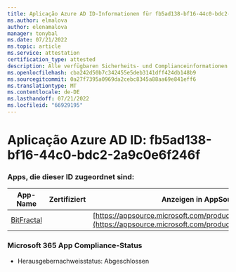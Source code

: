 ```yaml
---
title: Aplicação Azure AD ID-Informationen für fb5ad138-bf16-44c0-bdc2-2a9c0e6f246f
ms.author: elmalova
author: elenamalova
manager: tonybal
ms.date: 07/21/2022
ms.topic: article
ms.service: attestation
certification_type: attested
description: Alle verfügbaren Sicherheits- und Complianceinformationen für fb5ad138-bf16-44c0-bdc2-2a9c0e6f246f.
ms.openlocfilehash: cba242d50b7c342455e5deb3141dff424db148b9
ms.sourcegitcommit: 0a27f7395a0969da2cebc8345a88aa69e841eff6
ms.translationtype: MT
ms.contentlocale: de-DE
ms.lasthandoff: 07/21/2022
ms.locfileid: "66929195"
---
```

# <a name="azure-app-id-fb5ad138-bf16-44c0-bdc2-2a9c0e6f246f"></a>Aplicação Azure AD ID: fb5ad138-bf16-44c0-bdc2-2a9c0e6f246f


### <a name="apps-associated-with-this-id"></a>Apps, die dieser ID zugeordnet sind:
| **App-Name** | **Zertifiziert** | **Anzeigen in AppSource** |
|--------------|---------------|-----------------------|
| [BitFractal](../forward/WA200004172.md) |  | [https://appsource.microsoft.com/product/office/WA200004172](https://appsource.microsoft.com/product/office/WA200004172) |

### <a name="microsoft-365-app-compliance-status"></a>Microsoft 365 App Compliance-Status
- Herausgebernachweisstatus: Abgeschlossen
